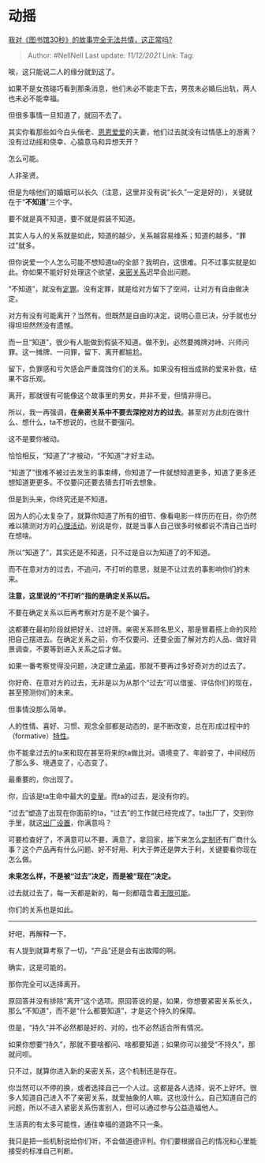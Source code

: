 # 动摇
[我对《图书馆30秒》的故事完全无法共情，这正常吗?](https://www.zhihu.com/question/495836892/answer/2257159162)

> Author: #NellNell
> Last update: *11/12/2021*
> Link:
> Tag:

唉，这只能说二人的缘分就到这了。

如果不是女孩碰巧看到那条消息，他们未必不能走下去，男孩未必婚后出轨，两人也未必不能幸福。

但很多事情一旦知道了，就回不去了。

其实你看那些如今白头偕老、[恩恩爱爱](https://www.zhihu.com/search?q=%E6%81%A9%E6%81%A9%E7%88%B1%E7%88%B1&search_source=Entity&hybrid_search_source=Entity&hybrid_search_extra=%7B%22sourceType%22%3A%22answer%22%2C%22sourceId%22%3A2257159162%7D)的夫妻，他们过去就没有过情感上的游离？没有过动摇和侥幸、心猿意马和异想天开？

怎么可能。

人非圣贤。

但是为啥他们的婚姻可以长久（注意，这里并没有说“长久”一定是好的），关键就在于“**不知道**”三个字。

要不就是真不知道，要不就是假装不知道。

其实人与人的关系就是如此，知道的越少，关系越容易维系；知道的越多，“罪过”就多。

但你说爱一个人怎么可能不想知道ta的全部？我明白，这很难。只不过事实就是如此。你如果不能好好处理这个欲望，[亲密关系](https://www.zhihu.com/search?q=%E4%BA%B2%E5%AF%86%E5%85%B3%E7%B3%BB&search_source=Entity&hybrid_search_source=Entity&hybrid_search_extra=%7B%22sourceType%22%3A%22answer%22%2C%22sourceId%22%3A2257159162%7D)迟早会出问题。

“不知道”，就没有[定罪](https://www.zhihu.com/search?q=%E5%AE%9A%E7%BD%AA&search_source=Entity&hybrid_search_source=Entity&hybrid_search_extra=%7B%22sourceType%22%3A%22answer%22%2C%22sourceId%22%3A2257159162%7D)。没有定罪，就是给对方留下了空间，让对方有自由做决定。

对方有没有可能离开？当然有。但既然是自由的决定，说明心意已决，分手就也分得坦坦然然没有遗憾。

而一旦“知道”，很少有人能做到假装不知道。做不到，必然要摊牌对峙、兴师问罪。这一摊牌、一问罪，留下、离开都尴尬。

留下，负罪感和亏欠感会严重腐蚀你们的关系。如果没有相当成熟的爱来补救，结果不容乐观。

离开，那就很有可能像这个故事里的男女，并非不爱，但情非得已。

所以，我一再强调，**在亲密关系中不要去深挖对方的过去**。甚至对方此刻在做什么、想什么，ta不想说的，也就不要强问。

这不是要你被动。

恰恰相反，“知道了”才被动，“不知道”才好主动。

“知道了”很难不被过去发生的事束缚，你知道了一件就想知道更多，知道了更多还想知道更更多。不仅要问还要去猜去打听去想象。

但是到头来，你终究还是不知道。

因为人的心太复杂了，就算你知道了所有的细节、像看电影一样历历在目，你仍然难以猜测对方的[心理活动](https://www.zhihu.com/search?q=%E5%BF%83%E7%90%86%E6%B4%BB%E5%8A%A8&search_source=Entity&hybrid_search_source=Entity&hybrid_search_extra=%7B%22sourceType%22%3A%22answer%22%2C%22sourceId%22%3A2257159162%7D)。别说是你，就是当事人自己很多时候都说不清自己当时在想啥。

所以“知道了”，其实还是不知道，只不过是自以为知道了的不知道。

而不在意对方的过去，不追问，不打听的意思，就是不让过去的事影响你们的未来。

**注意，这里说的“不打听”指的是确定关系以后。**

不要在确定关系以后再考察对方是不是个骗子。

这都要在最初阶段就把好关、过好筛。亲密关系顾名思义，那是冒着搭上命的风险把自己摆进去。在确定关系之前，你不仅要问、还要全面了解对方的人品、做好背景调查，不要等到进入关系之后才做。

如果一番考察觉得没问题，决定建立[承诺](https://www.zhihu.com/search?q=%E6%89%BF%E8%AF%BA&search_source=Entity&hybrid_search_source=Entity&hybrid_search_extra=%7B%22sourceType%22%3A%22answer%22%2C%22sourceId%22%3A2257159162%7D)，那就不要再过多好奇对方的过去了。

你好奇、在意对方的过去，无非是以为从那个“过去”可以借鉴、评估你们的现在，甚至预测你们的未来。

但事情没那么简单。

人的性情、喜好、习惯、观念全部都是动态的，是不断改变，总在形成过程中的（formative）[特性](https://www.zhihu.com/search?q=%E7%89%B9%E6%80%A7&search_source=Entity&hybrid_search_source=Entity&hybrid_search_extra=%7B%22sourceType%22%3A%22answer%22%2C%22sourceId%22%3A2257159162%7D)。

你不能拿过去的ta来和现在甚至将来的ta做比对。语境变了、年龄变了，中间经历了那么多、境遇变了，心态变了。

最重要的，你出现了。

你，应该是ta生命中最大的[变量](https://www.zhihu.com/search?q=%E5%8F%98%E9%87%8F&search_source=Entity&hybrid_search_source=Entity&hybrid_search_extra=%7B%22sourceType%22%3A%22answer%22%2C%22sourceId%22%3A2257159162%7D)。而ta的过去，是没有你的。

“过去”塑造了出现在你面前的ta，“过去”的工作就已经完成了。ta出厂了，交到你手里，就这[出厂设置](https://www.zhihu.com/search?q=%E5%87%BA%E5%8E%82%E8%AE%BE%E7%BD%AE&search_source=Entity&hybrid_search_source=Entity&hybrid_search_extra=%7B%22sourceType%22%3A%22answer%22%2C%22sourceId%22%3A2257159162%7D)，你满意吗？

可要检查好了，不满意可以不要，满意了，拿回家，接下来怎么[定制](https://www.zhihu.com/search?q=%E5%AE%9A%E5%88%B6&search_source=Entity&hybrid_search_source=Entity&hybrid_search_extra=%7B%22sourceType%22%3A%22answer%22%2C%22sourceId%22%3A2257159162%7D)还有厂商什么事？这个产品再有什么问题、好不好用、利大于弊还是弊大于利，关键要看你现在怎么做。

**未来怎么样，不是被“过去”决定，而是被“现在”决定。**

过去就过去了，每一天都是新的，每一刻都蕴含着[无限可能](https://www.zhihu.com/search?q=%E6%97%A0%E9%99%90%E5%8F%AF%E8%83%BD&search_source=Entity&hybrid_search_source=Entity&hybrid_search_extra=%7B%22sourceType%22%3A%22answer%22%2C%22sourceId%22%3A2257159162%7D)。

你们的关系也是如此。

---

好吧，再解释一下。

有人提到就算考察了一切，“产品”还是会有出故障的啊。

确实，这是可能的。

那你完全可以选择离开。

原回答并没有排除“离开”这个选项。原回答说的是，如果，你想要紧密关系长久，那么“不知道”，而不是“什么都要知道”，才是这个持久的保障。

但是，“持久”并不必然都是好的、对的，也不必然适合所有情况。

如果你想要“持久”，那就不要啥都问、啥都要知道；如果你可以接受“不持久”，那就问呗。

只不过，就算你进入新的亲密关系，这个机制还是存在。

你当然可以不停的换，或者选择自己一个人过。这都是各人选择，说不上好坏。很多人知道自己进入不了亲密关系，就爱抽象的人嘛。这也没什么。自己知道自己的问题，所以不进入紧密关系伤害别人，但可以通过参与公益造福他人。

生活真的有太多可能性，通往幸福的道路不只一条。

我只是把一些机制说给你们听，不会做道德评判。你们要根据自己的情况和心里能接受的标准自己判断。
